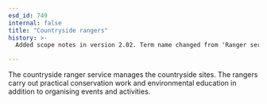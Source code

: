 ```yaml
---
esd_id: 749
internal: false
title: "Countryside rangers"
history: >-
  Added scope notes in version 2.02. Term name changed from 'Ranger services' to 'Countryside - ranger services' in version 3.00. Name changed to 'Countryside rangers' in version 4.00.

---
```


The countryside ranger service manages the countryside sites. The rangers carry out practical conservation work and environmental education in addition to organising events and activities.

